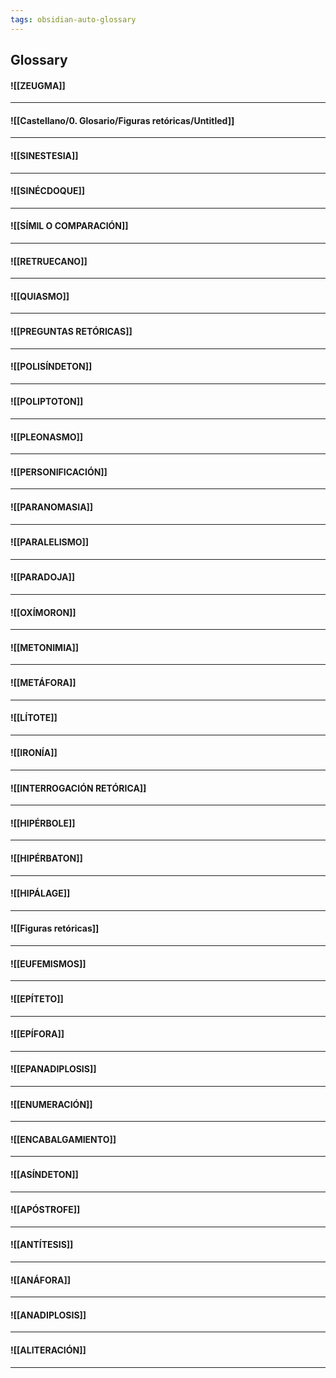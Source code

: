 ```yaml
---
tags: obsidian-auto-glossary
---
```

## Glossary
#### ![[ZEUGMA]]

***

#### ![[Castellano/0. Glosario/Figuras retóricas/Untitled]]

***

#### ![[SINESTESIA]]

***

#### ![[SINÉCDOQUE]]

***

#### ![[SÍMIL O COMPARACIÓN]]

***

#### ![[RETRUECANO]]

***

#### ![[QUIASMO]]

***

#### ![[PREGUNTAS RETÓRICAS]]

***

#### ![[POLISÍNDETON]]

***

#### ![[POLIPTOTON]]

***

#### ![[PLEONASMO]]

***

#### ![[PERSONIFICACIÓN]]

***

#### ![[PARANOMASIA]]

***

#### ![[PARALELISMO]]

***

#### ![[PARADOJA]]

***

#### ![[OXÍMORON]]

***

#### ![[METONIMIA]]

***

#### ![[METÁFORA]]

***

#### ![[LÍTOTE]]

***

#### ![[IRONÍA]]

***

#### ![[INTERROGACIÓN RETÓRICA]]

***

#### ![[HIPÉRBOLE]]

***

#### ![[HIPÉRBATON]]

***

#### ![[HIPÁLAGE]]

***

#### ![[Figuras retóricas]]

***

#### ![[EUFEMISMOS]]

***

#### ![[EPÍTETO]]

***

#### ![[EPÍFORA]]

***

#### ![[EPANADIPLOSIS]]

***

#### ![[ENUMERACIÓN]]

***

#### ![[ENCABALGAMIENTO]]

***

#### ![[ASÍNDETON]]

***

#### ![[APÓSTROFE]]

***

#### ![[ANTÍTESIS]]

***

#### ![[ANÁFORA]]

***

#### ![[ANADIPLOSIS]]

***

#### ![[ALITERACIÓN]]

***

